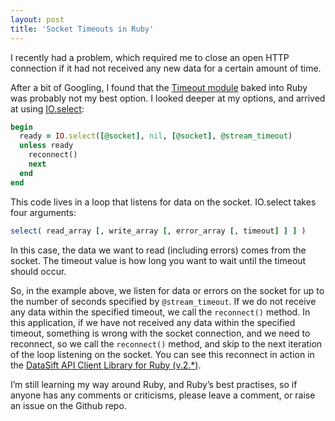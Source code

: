 ```yaml
---
layout: post
title: 'Socket Timeouts in Ruby'
---
```


I recently had a problem, which required me to close an open HTTP connection if it had not received any new data for a certain amount of time.

After a bit of Googling, I found that the [Timeout module](http://ruby-doc.org/stdlib-1.9.3/libdoc/timeout/rdoc/Timeout.html) baked into Ruby was probably not my best option. I looked deeper at my options, and arrived at using [IO.select](http://ruby-doc.org/core-2.0/IO.html#method-c-select):

``` ruby
begin
  ready = IO.select([@socket], nil, [@socket], @stream_timeout)
  unless ready
    reconnect()
    next
  end
end
```

This code lives in a loop that listens for data on the socket. IO.select takes four arguments:

``` ruby
select( read_array [, write_array [, error_array [, timeout] ] ] )
```

In this case, the data we want to read (including errors) comes from the socket. The timeout value is how long you want to wait until the timeout should occur.

So, in the example above, we listen for data or errors on the socket for up to the number of seconds specified by ```@stream_timeout```. If we do not receive any data within the specified timeout, we call the ```reconnect()``` method. In this application, if we have not received any data within the specified timeout, something is wrong with the socket connection, and we need to reconnect, so we call the ```reconnect()``` method, and skip to the next iteration of the loop listening on the socket. You can see this reconnect in action in the [DataSift API Client Library for Ruby (v.2.*)](https://github.com/datasift/datasift-ruby/releases/tag/2.1.0).

I’m still learning my way around Ruby, and Ruby’s best practises, so if anyone has any comments or criticisms, please leave a comment, or raise an issue on the Github repo.
